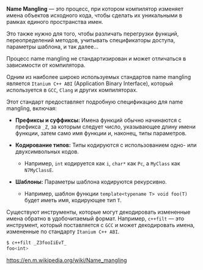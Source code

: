 **Name Mangling** — это процесс, при котором компилятор изменяет имена объектов исходного кода, чтобы сделать их уникальными в рамках единого пространства имен.

Это также нужно для того, чтобы различать перегрузки функций, переопределений методов, учитывать спецификаторы доступа, параметры шаблона, и так далее...


Процесс name mangling не стандартизирован и может отличаться в зависимости от компилятора. 

Одним из наиболее широко используемых стандартов name mangling является `Itanium C++ ABI` (Application Binary Interface), который используется в `GCC`, `Clang` и других компиляторах.


Этот стандарт предоставляет подробную спецификацию для name mangling, включая:

- **Префиксы и суффиксы:** Имена функций обычно начинаются с префикса `_Z`, за которым следует число, указывающее длину имени функции, затем само имя функции и, наконец, типы параметров.

- **Кодирование типов:** Типы кодируются с использованием одно- или двухсимвольных кодов. 
	- Например, `int` кодируется как `i`, `char*` как `Pc`, а `MyClass` как `N7MyClassE`.

- **Шаблоны:** Параметры шаблона кодируются рекурсивно. 
	- Например, шаблон функции `template<typename T> void foo(T)` будет иметь имя, кодирующее тип `T`.



Существуют инструменты, которые могут декодировать измененные имена обратно в удобочитаемый формат. Например, `c++filt` — это инструмент, который поставляется с `GCC` и может декодировать имена, измененные по стандарту `Itanium C++ ABI`.

``` bash
$ c++filt _Z3fooIiEvT_
foo<int>
```

https://en.m.wikipedia.org/wiki/Name_mangling

